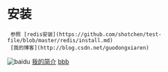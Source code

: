 # 安装
     参照 [redis安装](https://github.com/shotchen/test-file/blob/master/redis/install.md)
     [我的博客](http://blog.csdn.net/guodongxiaren) 
     
![baidu](http://www.baidu.com/img/bdlogo.gif "百度logo")
[我的简介](/redis/install.md)
[bbb](http://www.baidu.com)
